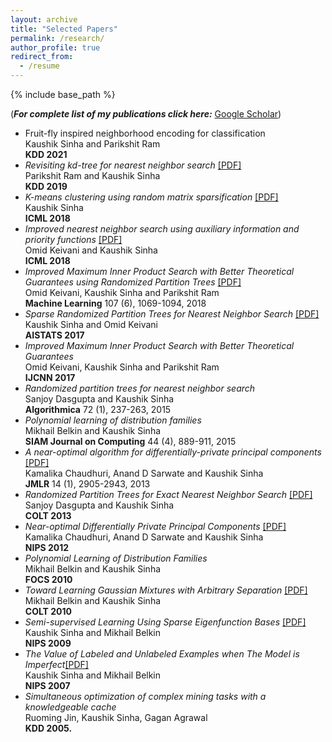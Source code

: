 ```yaml
---
layout: archive
title: "Selected Papers"
permalink: /research/
author_profile: true
redirect_from:
  - /resume
---
```


{% include base_path %}

(**_For complete list of my publications click here:_** [Google Scholar](https://scholar.google.com/citations?user=_jAhb40AAAAJ))

* Fruit-fly inspired neighborhood encoding for classification<br>
Kaushik Sinha and Parikshit Ram <br>
**KDD 2021**
* *Revisiting kd-tree for nearest neighbor search* [[PDF]](https://dl.acm.org/doi/10.1145/3292500.3330875)<br>
Parikshit Ram and Kaushik Sinha<br>
**KDD 2019** 
* *K-means clustering using random matrix sparsification* [[PDF]](http://proceedings.mlr.press/v80/sinha18a/sinha18a.pdf)<br>
Kaushik Sinha<br>
**ICML 2018**
* *Improved nearest neighbor search using auxiliary information and priority functions* [[PDF]](http://proceedings.mlr.press/v80/keivani18a/keivani18a.pdf)<br>
Omid Keivani and Kaushik Sinha<br>
**ICML 2018**
* *Improved Maximum Inner Product Search with Better Theoretical Guarantees using Randomized Partition Trees* [[PDF]](https://link.springer.com/epdf/10.1007/s10994-018-5711-7?author_access_token=Et6KtKsuj7uwxlS3Q7waPfe4RwlQNchNByi7wbcMAY7z_DLO1dOggg-RRe9wxrGSzY7TOwK4ZqGNCoupVn0AHeQPVlHfN2bHTA0dPLV8sZnrgzYeYej7VihUjyMWGOM6ggrlIZkod2J7KMGeXY8HxA%3D%3D)<br>
Omid Keivani, Kaushik Sinha and Parikshit Ram<br>
**Machine Learning** 107 (6), 1069-1094, 2018
* *Sparse Randomized Partition Trees for Nearest Neighbor Search* [[PDF]](http://proceedings.mlr.press/v54/sinha17a/sinha17a.pdf)<br>
Kaushik Sinha and Omid Keivani<br>
**AISTATS 2017**
* *Improved Maximum Inner Product Search with Better Theoretical Guarantees*<br>
Omid Keivani, Kaushik Sinha and Parikshit Ram<br>
**IJCNN 2017**
* *Randomized partition trees for nearest neighbor search*<br>
Sanjoy Dasgupta and Kaushik Sinha<br>
**Algorithmica** 72 (1), 237-263, 2015
* *Polynomial learning of distribution families*<br>
Mikhail Belkin and Kaushik Sinha<br>
**SIAM Journal on Computing** 44 (4), 889-911, 2015
* *A near-optimal algorithm for differentially-private principal components* [[PDF]](http://www.jmlr.org/papers/volume14/chaudhuri13a/chaudhuri13a.pdf)<br>
Kamalika Chaudhuri, Anand D Sarwate and Kaushik Sinha<br>
**JMLR** 14 (1), 2905-2943, 2013
* *Randomized Partition Trees for Exact Nearest Neighbor Search* [[PDF]](http://proceedings.mlr.press/v30/Dasgupta13.pdf)<br>
Sanjoy Dasgupta and Kaushik Sinha<br>
**COLT 2013**
* *Near-optimal Differentially Private Principal Components*  [[PDF]](https://papers.nips.cc/paper/4565-near-optimal-differentially-private-principal-components.pdf)<br>
Kamalika Chaudhuri, Anand D Sarwate and Kaushik Sinha<br>
**NIPS 2012**
* *Polynomial Learning of Distribution Families*<br>
Mikhail Belkin and Kaushik Sinha<br>
**FOCS 2010**
* *Toward Learning Gaussian Mixtures with Arbitrary Separation* [[PDF]](http://www.learningtheory.org/colt2010/papers/082sinha.pdf)<br>
Mikhail Belkin and Kaushik Sinha<br>
**COLT 2010**
* *Semi-supervised Learning Using Sparse Eigenfunction Bases* [[PDF]](https://papers.nips.cc/paper/3852-semi-supervised-learning-using-sparse-eigenfunction-bases.pdf)<br>
Kaushik Sinha and Mikhail Belkin<br>
**NIPS 2009**
* *The Value of Labeled and Unlabeled Examples when The Model is Imperfect*[[PDF]](https://papers.nips.cc/paper/3345-the-value-of-labeled-and-unlabeled-examples-when-the-model-is-imperfect.pdf)<br>
Kaushik Sinha and Mikhail Belkin<br>
**NIPS 2007** 
* *Simultaneous optimization of complex mining tasks with a knowledgeable cache*<br>
Ruoming Jin, Kaushik Sinha, Gagan Agrawal<br>
**KDD 2005.**
